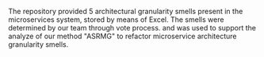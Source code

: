 The repository provided 5 architectural granularity smells present in the microservices system, stored by means of Excel.
The smells were determined by our team through vote process. and was used to support the analyze of our method "ASRMG" to refactor microservice
architecture granularity smells.